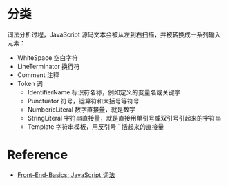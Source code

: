 # 分类

词法分析过程，JavaScript 源码文本会被从左到右扫描，并被转换成一系列输入元素：

- WhiteSpace 空白字符
- LineTerminator 换行符
- Comment 注释
- Token 词
  - IdentifierName 标识符名称，例如定义的变量名或关键字
  - Punctuator 符号，运算符和大括号等符号
  - NumbericLiteral 数字直接量，就是数字
  - StringLiteral 字符串直接量，就是直接用单引号或双引号引起来的字符串
  - Template 字符串模板，用反引号 ` 括起来的直接量



# Reference

+ [Front-End-Basics: JavaScript 词法](https://docs.chenfangxu.com/javascript/utility/lexical-grammar.html) 